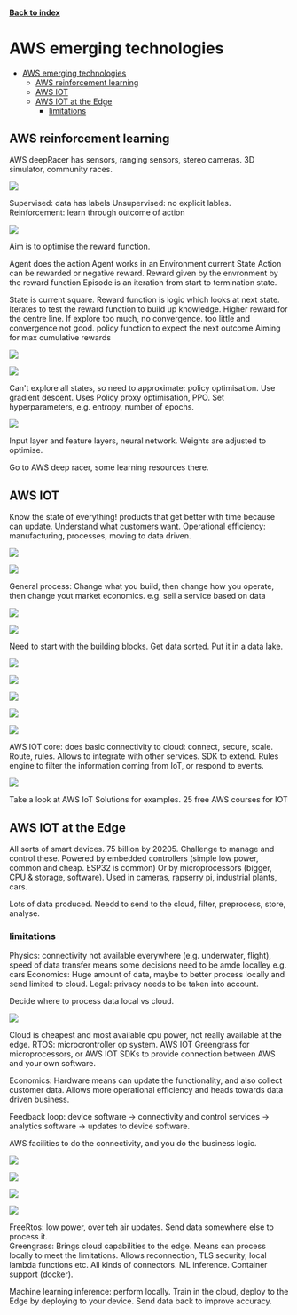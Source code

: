 <LINK href="jb1.css" rel="stylesheet" type="text/css">

#### [Back to index](index.html)

# AWS emerging technologies

- [AWS emerging technologies](#aws-emerging-technologies)
  - [AWS reinforcement learning](#aws-reinforcement-learning)
  - [AWS IOT](#aws-iot)
  - [AWS IOT at the Edge](#aws-iot-at-the-edge)
    - [limitations](#limitations)

## AWS reinforcement learning

AWS deepRacer has sensors, ranging sensors, stereo cameras. 3D simulator, community races.

![](jbnotes_images/2020-06-26-20-46-38.png)

Supervised: data has labels
Unsupervised: no explicit lables.
Reinforcement: learn through outcome of action

![](jbnotes_images/2020-06-26-20-47-17.png)

Aim is to optimise the reward function. 

Agent does the action
Agent works in an Environment
current State
Action can be rewarded or negative reward.
Reward given by the envronment by the reward function
Episode is an iteration from start to termination state.

State is current square.
Reward function is logic which looks at next state. 
Iterates to test the reward function to build up knowledge. 
Higher reward for the centre line.
If explore too much, no convergence. too little and convergence not good. 
policy function to expect the next outcome
Aiming for max cumulative rewards

![](jbnotes_images/2020-06-26-20-54-12.png)

![](jbnotes_images/2020-06-26-20-59-41.png)

Can't explore all states, so need to approximate: policy optimisation. Use gradient descent. 
Uses Policy proxy optimisation, PPO. 
Set hyperparameters, e.g. entropy, number of epochs.

![](jbnotes_images/2020-06-26-21-00-03.png)

Input layer and feature layers, neural network. 
Weights are adjusted to optimise. 

Go to AWS deep racer, some learning resources there. 

## AWS IOT

Know the state of everything!
products that get better with time because can update. 
Understand what customers want. 
Operational efficiency: manufacturing, processes, moving to data driven. 

![](jbnotes_images/2020-06-26-21-21-48.png)

![](jbnotes_images/2020-06-26-21-22-13.png)

General process: Change what you build, then change how you operate, then change yout market economics. 
e.g. sell a service based on data

![](jbnotes_images/2020-06-26-21-25-12.png)

![](jbnotes_images/2020-06-26-21-26-01.png)

Need to start with the building blocks. Get data sorted. Put it in a data lake. 

![](jbnotes_images/2020-06-26-21-33-11.png)

![](jbnotes_images/2020-06-26-21-34-48.png)

![](jbnotes_images/2020-06-26-21-35-17.png)

![](jbnotes_images/2020-06-26-21-38-11.png)

![](jbnotes_images/2020-06-26-21-40-33.png)

AWS IOT core: does basic connectivity to cloud: connect, secure, scale. Route, rules. Allows to integrate with other services. SDK to extend. Rules engine to filter the information coming from IoT, or respond to events. 

![](jbnotes_images/2020-06-26-21-38-45.png)

Take a look at AWS IoT Solutions for examples. 
25 free AWS courses for IOT

## AWS IOT at the Edge

All sorts of smart devices. 75 billion by 20205. Challenge to manage and control these. 
Powered by embedded controllers (simple low power, common and cheap. ESP32 is common)
Or by microprocessors (bigger, CPU & storage, software). Used in cameras, rapserry pi, industrial plants, cars. 

Lots of data produced. Needd to send to the cloud, filter, preprocess, store, analyse. 

### limitations

Physics: connectivity not available everywhere (e.g. underwater, flight), speed of data transfer means some decisions need to be amde localley e.g. cars
Economics: Huge amount of data, maybe to better process locally and send limited to cloud.
Legal: privacy needs to be taken into account.

Decide where to process data local vs cloud.

![](jbnotes_images/2020-06-27-12-45-37.png)

Cloud is cheapest and most available cpu power, not really available at the edge. 
RTOS: microcrontroller op system. 
AWS IOT Greengrass for microprocessors, or AWS IOT SDKs to provide connection between AWS and your own software.

Economics: Hardware means can update the functionality, and also collect customer data. Allows more operational efficiency and heads towards data driven business. 

Feedback loop: device software -> connectivity and control services -> analytics software -> updates to device software. 

AWS facilities to do the connectivity, and you do the business logic.

![](jbnotes_images/2020-06-27-12-50-41.png)

![](jbnotes_images/2020-06-27-12-51-06.png)

![](jbnotes_images/2020-06-27-12-52-32.png)

![](jbnotes_images/2020-06-27-12-52-48.png)

FreeRtos: low power, over teh air updates. Send data somewhere else to process it.  
Greengrass: Brings cloud capabilities to the edge. Means can process locally to meet the limitations. Allows reconnection, TLS security, local lambda functions etc. All kinds of connectors. ML inference. Container support (docker).

Machine learning inference: perform locally. Train in the cloud, deploy to the Edge by deploying to your device. Send data back to improve accuracy.  




